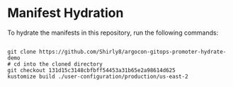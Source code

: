 
# Manifest Hydration

To hydrate the manifests in this repository, run the following commands:

```shell

git clone https://github.com/Shirly8/argocon-gitops-promoter-hydrate-demo
# cd into the cloned directory
git checkout 131d15c3148cbfbff54453a31b65e2a98614d625
kustomize build ./user-configuration/production/us-east-2
```